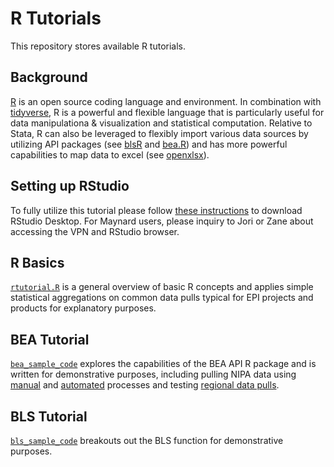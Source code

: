 # R Tutorials
This repository stores available R tutorials.

## Background
[R](https://www.r-project.org/about.html) is an open source coding language and environment. In combination with [tidyverse](https://www.tidyverse.org/packages/), R is a powerful and flexible language that is particularly useful for data manipulationa & visualization and statistical computation. Relative to Stata, R can also be leveraged to flexibly import various data sources by utilizing API packages (see [blsR](https://cran.r-project.org/package=blsR) and [bea.R](https://cran.r-project.org/web/packages/bea.R/bea.R.pdf)) and has more powerful capabilities to map data to excel (see [openxlsx](https://cran.r-project.org/package=openxlsx)).

## Setting up RStudio
To fully utilize this tutorial please follow [these instructions](https://posit.co/download/rstudio-desktop/) to download RStudio Desktop. For Maynard users, please inquiry to Jori or Zane about accessing the VPN and RStudio browser.

## R Basics
[`rtutorial.R`](https://github.com/Economic/tutorials/blob/master/rtutorial.R) is a general overview of basic R concepts and applies simple statistical aggregations on common data pulls typical for EPI projects and products for explanatory purposes.

## BEA Tutorial
[`bea_sample_code`](https://github.com/Economic/tutorials/tree/master/bea_sample_code) explores the capabilities of the BEA API R package and is written for demonstrative purposes, including pulling NIPA data using [manual](https://github.com/Economic/tutorials/blob/master/bea_sample_code/nipa_sample_code.R) and [automated](https://github.com/Economic/tutorials/blob/master/bea_sample_code/nipa_sample_code_function.R) processes and testing [regional data pulls](https://github.com/Economic/tutorials/blob/master/bea_sample_code/regional_sample_code.R).

## BLS Tutorial
[`bls_sample_code`](https://github.com/Economic/tutorials/tree/master/bls_sample_code) breakouts out the BLS function for demonstrative purposes.
